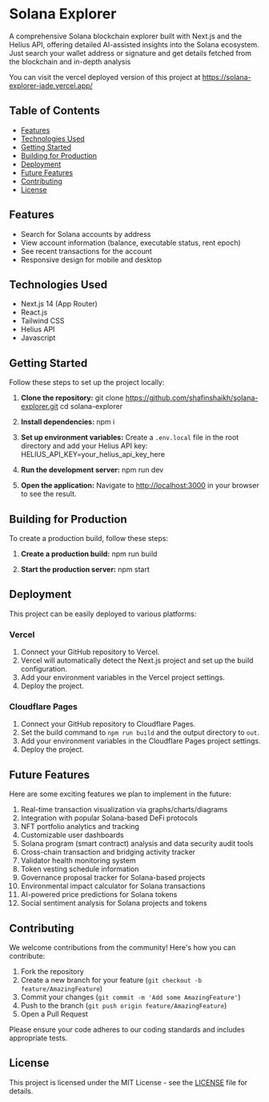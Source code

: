 # Solana Explorer

A comprehensive Solana blockchain explorer built with Next.js and the Helius API, offering detailed AI-assisted insights into the Solana ecosystem. Just search your wallet address or signature and get details fetched from the blockchain and in-depth analysis

You can visit the vercel deployed version of this project at https://solana-explorer-jade.vercel.app/

## Table of Contents

- [Features](#features)
- [Technologies Used](#technologies-used)
- [Getting Started](#getting-started)
- [Building for Production](#building-for-production)
- [Deployment](#deployment)
- [Future Features](#future-features)
- [Contributing](#contributing)
- [License](#license)

## Features

- Search for Solana accounts by address
- View account information (balance, executable status, rent epoch)
- See recent transactions for the account
- Responsive design for mobile and desktop

## Technologies Used

- Next.js 14 (App Router)
- React.js
- Tailwind CSS
- Helius API
- Javascript

## Getting Started

Follow these steps to set up the project locally:

1. **Clone the repository:**
git clone https://github.com/shafinshaikh/solana-explorer.git
cd solana-explorer

2. **Install dependencies:**
npm i

3. **Set up environment variables:**
Create a `.env.local` file in the root directory and add your Helius API key:
HELIUS_API_KEY=your_helius_api_key_here

4. **Run the development server:**
npm run dev

5. **Open the application:**
Navigate to [http://localhost:3000](http://localhost:3000) in your browser to see the result.

## Building for Production

To create a production build, follow these steps:

1. **Create a production build:**
npm run build

2. **Start the production server:**
npm start

## Deployment

This project can be easily deployed to various platforms:

### Vercel

1. Connect your GitHub repository to Vercel.
2. Vercel will automatically detect the Next.js project and set up the build configuration.
3. Add your environment variables in the Vercel project settings.
4. Deploy the project.

### Cloudflare Pages

1. Connect your GitHub repository to Cloudflare Pages.
2. Set the build command to `npm run build` and the output directory to `out`.
3. Add your environment variables in the Cloudflare Pages project settings.
4. Deploy the project.

## Future Features

Here are some exciting features we plan to implement in the future:

1. Real-time transaction visualization via graphs/charts/diagrams
2. Integration with popular Solana-based DeFi protocols
3. NFT portfolio analytics and tracking
4. Customizable user dashboards
5. Solana program (smart contract) analysis and data security audit tools
6. Cross-chain transaction and bridging activity tracker
7. Validator health monitoring system
8. Token vesting schedule information
9. Governance proposal tracker for Solana-based projects
10. Environmental impact calculator for Solana transactions
11. AI-powered price predictions for Solana tokens
12. Social sentiment analysis for Solana projects and tokens

## Contributing

We welcome contributions from the community! Here's how you can contribute:

1. Fork the repository
2. Create a new branch for your feature (`git checkout -b feature/AmazingFeature`)
3. Commit your changes (`git commit -m 'Add some AmazingFeature'`)
4. Push to the branch (`git push origin feature/AmazingFeature`)
5. Open a Pull Request

Please ensure your code adheres to our coding standards and includes appropriate tests.

## License

This project is licensed under the MIT License - see the [LICENSE](LICENSE) file for details.